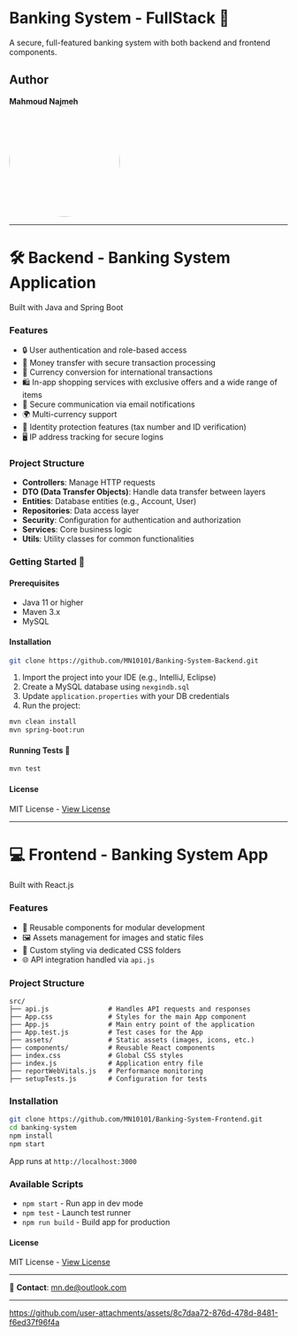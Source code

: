
# Banking System - FullStack 🏦

A secure, full-featured banking system with both backend and frontend components.

## Author
**Mahmoud Najmeh**  
<img src="https://avatars.githubusercontent.com/u/78208459?u=c3f9c7d6b49fc9726c5ea8bce260656bcb9654b3&v=4" width="200px" style="border-radius: 50%;">

---

# 🛠 Backend - Banking System Application

Built with Java and Spring Boot

### Features
- 🔒 User authentication and role-based access  
- 💸 Money transfer with secure transaction processing  
- 💱 Currency conversion for international transactions  
- 🛍️ In-app shopping services with exclusive offers and a wide range of items  
- 📧 Secure communication via email notifications  
- 🌍 Multi-currency support  
- 🔐 Identity protection features (tax number and ID verification)  
- 🖥️ IP address tracking for secure logins  

### Project Structure
- **Controllers**: Manage HTTP requests  
- **DTO (Data Transfer Objects)**: Handle data transfer between layers  
- **Entities**: Database entities (e.g., Account, User)  
- **Repositories**: Data access layer  
- **Security**: Configuration for authentication and authorization  
- **Services**: Core business logic  
- **Utils**: Utility classes for common functionalities  

### Getting Started 🚀
#### Prerequisites
- Java 11 or higher  
- Maven 3.x  
- MySQL

#### Installation
```bash
git clone https://github.com/MN10101/Banking-System-Backend.git
```
1. Import the project into your IDE (e.g., IntelliJ, Eclipse)  
2. Create a MySQL database using `nexgindb.sql`  
3. Update `application.properties` with your DB credentials  
4. Run the project:
```bash
mvn clean install
mvn spring-boot:run
```

#### Running Tests 🧪
```bash
mvn test
```

#### License
MIT License - [View License](https://github.com/MN10101/Banking-System-Backend?tab=MIT-1-ov-file)

---

# 💻 Frontend - Banking System App

Built with React.js

### Features
- 🧩 Reusable components for modular development  
- 🖼 Assets management for images and static files  
- 🎨 Custom styling via dedicated CSS folders  
- 🌐 API integration handled via `api.js`  

### Project Structure
```
src/
├── api.js               # Handles API requests and responses
├── App.css              # Styles for the main App component
├── App.js               # Main entry point of the application
├── App.test.js          # Test cases for the App
├── assets/              # Static assets (images, icons, etc.)
├── components/          # Reusable React components
├── index.css            # Global CSS styles
├── index.js             # Application entry file
├── reportWebVitals.js   # Performance monitoring
├── setupTests.js        # Configuration for tests
```

### Installation
```bash
git clone https://github.com/MN10101/Banking-System-Frontend.git
cd banking-system
npm install
npm start
```

App runs at `http://localhost:3000`

### Available Scripts
- `npm start` - Run app in dev mode  
- `npm test` - Launch test runner  
- `npm run build` - Build app for production  

#### License
MIT License - [View License](https://github.com/MN10101/Banking-System-Backend?tab=MIT-1-ov-file)

---

📧 **Contact**: mn.de@outlook.com

---
https://github.com/user-attachments/assets/8c7daa72-876d-478d-8481-f6ed37f96f4a

